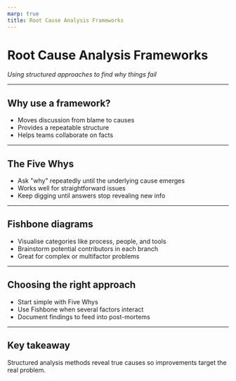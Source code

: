 ```yaml
---
marp: true
title: Root Cause Analysis Frameworks
---
```


# Root Cause Analysis Frameworks
*Using structured approaches to find why things fail*

---

## Why use a framework?
- Moves discussion from blame to causes
- Provides a repeatable structure
- Helps teams collaborate on facts

---

## The Five Whys
- Ask "why" repeatedly until the underlying cause emerges
- Works well for straightforward issues
- Keep digging until answers stop revealing new info

---

## Fishbone diagrams
- Visualise categories like process, people, and tools
- Brainstorm potential contributors in each branch
- Great for complex or multifactor problems

---

## Choosing the right approach
- Start simple with Five Whys
- Use Fishbone when several factors interact
- Document findings to feed into post-mortems

---

## Key takeaway
Structured analysis methods reveal true causes so improvements target the real problem.
